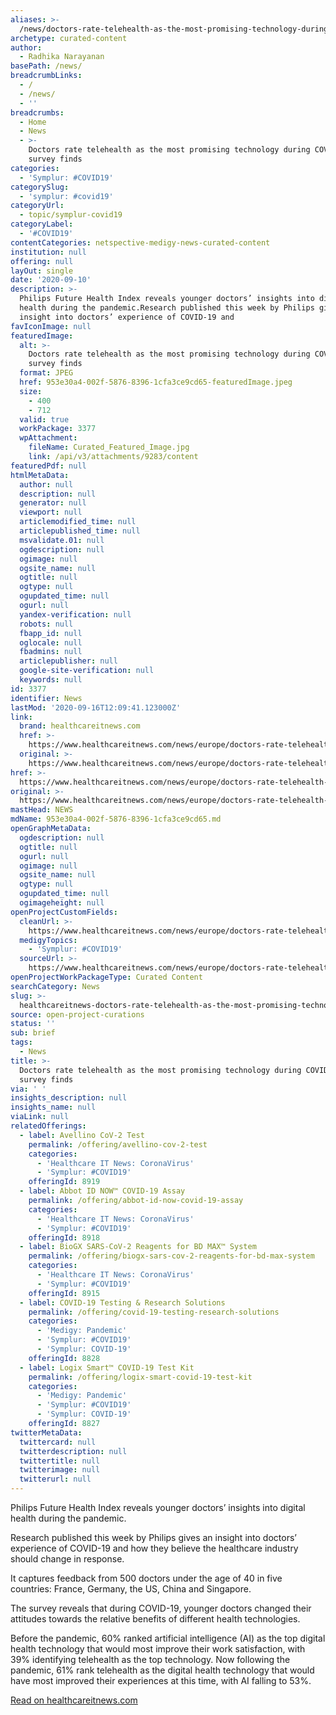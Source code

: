 ```yaml
---
aliases: >-
  /news/doctors-rate-telehealth-as-the-most-promising-technology-during-covid-19-survey-finds
archetype: curated-content
author:
  - Radhika Narayanan
basePath: /news/
breadcrumbLinks:
  - /
  - /news/
  - ''
breadcrumbs:
  - Home
  - News
  - >-
    Doctors rate telehealth as the most promising technology during COVID-19,
    survey finds
categories:
  - 'Symplur: #COVID19'
categorySlug:
  - 'symplur: #covid19'
categoryUrl:
  - topic/symplur-covid19
categoryLabel:
  - '#COVID19'
contentCategories: netspective-medigy-news-curated-content
institution: null
offering: null
layOut: single
date: '2020-09-10'
description: >-
  Philips Future Health Index reveals younger doctors’ insights into digital
  health during the pandemic.Research published this week by Philips gives an
  insight into doctors’ experience of COVID-19 and 
favIconImage: null
featuredImage:
  alt: >-
    Doctors rate telehealth as the most promising technology during COVID-19,
    survey finds
  format: JPEG
  href: 953e30a4-002f-5876-8396-1cfa3ce9cd65-featuredImage.jpeg
  size:
    - 400
    - 712
  valid: true
  workPackage: 3377
  wpAttachment:
    fileName: Curated_Featured_Image.jpg
    link: /api/v3/attachments/9283/content
featuredPdf: null
htmlMetaData:
  author: null
  description: null
  generator: null
  viewport: null
  articlemodified_time: null
  articlepublished_time: null
  msvalidate.01: null
  ogdescription: null
  ogimage: null
  ogsite_name: null
  ogtitle: null
  ogtype: null
  ogupdated_time: null
  ogurl: null
  yandex-verification: null
  robots: null
  fbapp_id: null
  oglocale: null
  fbadmins: null
  articlepublisher: null
  google-site-verification: null
  keywords: null
id: 3377
identifier: News
lastMod: '2020-09-16T12:09:41.123000Z'
link:
  brand: healthcareitnews.com
  href: >-
    https://www.healthcareitnews.com/news/europe/doctors-rate-telehealth-most-promising-technology-during-covid-19-survey-finds
  original: >-
    https://www.healthcareitnews.com/news/europe/doctors-rate-telehealth-most-promising-technology-during-covid-19-survey-finds
href: >-
  https://www.healthcareitnews.com/news/europe/doctors-rate-telehealth-most-promising-technology-during-covid-19-survey-finds
original: >-
  https://www.healthcareitnews.com/news/europe/doctors-rate-telehealth-most-promising-technology-during-covid-19-survey-finds
mastHead: NEWS
mdName: 953e30a4-002f-5876-8396-1cfa3ce9cd65.md
openGraphMetaData:
  ogdescription: null
  ogtitle: null
  ogurl: null
  ogimage: null
  ogsite_name: null
  ogtype: null
  ogupdated_time: null
  ogimageheight: null
openProjectCustomFields:
  cleanUrl: >-
    https://www.healthcareitnews.com/news/europe/doctors-rate-telehealth-most-promising-technology-during-covid-19-survey-finds
  medigyTopics:
    - 'Symplur: #COVID19'
  sourceUrl: >-
    https://www.healthcareitnews.com/news/europe/doctors-rate-telehealth-most-promising-technology-during-covid-19-survey-finds
openProjectWorkPackageType: Curated Content
searchCategory: News
slug: >-
  healthcareitnews-doctors-rate-telehealth-as-the-most-promising-technology-during-covid-19-survey-finds
source: open-project-curations
status: ''
sub: brief
tags:
  - News
title: >-
  Doctors rate telehealth as the most promising technology during COVID-19,
  survey finds
via: ' '
insights_description: null
insights_name: null
viaLink: null
relatedOfferings:
  - label: Avellino CoV-2 Test
    permalink: /offering/avellino-cov-2-test
    categories:
      - 'Healthcare IT News: CoronaVirus'
      - 'Symplur: #COVID19'
    offeringId: 8919
  - label: Abbot ID NOW™ COVID-19 Assay
    permalink: /offering/abbot-id-now-covid-19-assay
    categories:
      - 'Healthcare IT News: CoronaVirus'
      - 'Symplur: #COVID19'
    offeringId: 8918
  - label: BioGX SARS-CoV-2 Reagents for BD MAX™ System
    permalink: /offering/biogx-sars-cov-2-reagents-for-bd-max-system
    categories:
      - 'Healthcare IT News: CoronaVirus'
      - 'Symplur: #COVID19'
    offeringId: 8915
  - label: COVID-19 Testing & Research Solutions
    permalink: /offering/covid-19-testing-research-solutions
    categories:
      - 'Medigy: Pandemic'
      - 'Symplur: #COVID19'
      - 'Symplur: COVID-19'
    offeringId: 8828
  - label: Logix Smart™ COVID-19 Test Kit
    permalink: /offering/logix-smart-covid-19-test-kit
    categories:
      - 'Medigy: Pandemic'
      - 'Symplur: #COVID19'
      - 'Symplur: COVID-19'
    offeringId: 8827
twitterMetaData:
  twittercard: null
  twitterdescription: null
  twittertitle: null
  twitterimage: null
  twitterurl: null
---
```

<p>Philips Future Health Index reveals younger doctors’ insights into digital health during the pandemic.</p><p>Research published this week by Philips gives an insight into doctors’ experience of COVID-19 and how they believe the healthcare industry should change in response.</p><p>It captures feedback from 500 doctors under the age of 40 in five countries: France, Germany, the US, China and Singapore.</p><p>The survey reveals that during COVID-19, younger doctors changed their attitudes towards the relative benefits of different health technologies.</p><p>Before the pandemic, 60% ranked artificial intelligence (AI) as the top digital health technology that would most improve their work satisfaction, with 39% identifying telehealth as the top technology. Now following the pandemic, 61% rank telehealth as the digital health technology that would have most improved their experiences at this time, with AI falling to 53%.</p><p><a href="https://www.healthcareitnews.com/news/europe/doctors-rate-telehealth-most-promising-technology-during-covid-19-survey-finds">Read on healthcareitnews.com</a></p>